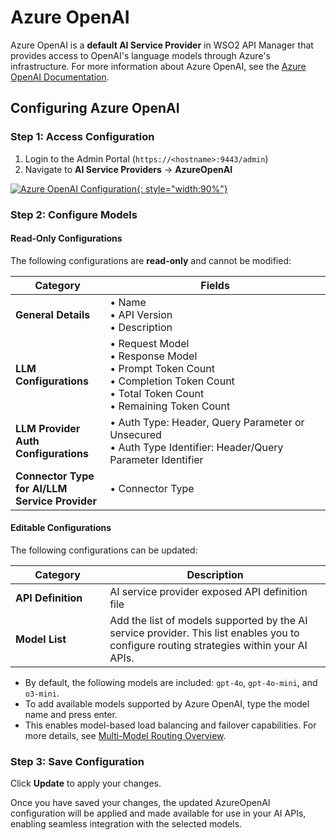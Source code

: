 # Azure OpenAI

Azure OpenAI is a **default AI Service Provider** in WSO2 API Manager that provides access to OpenAI's language models through Azure's infrastructure. For more information about Azure OpenAI, see the [Azure OpenAI Documentation](https://learn.microsoft.com/en-us/azure/ai-services/openai/).

## Configuring Azure OpenAI

### Step 1: Access Configuration

1. Login to the Admin Portal (`https://<hostname>:9443/admin`)
2. Navigate to **AI Service Providers** → **AzureOpenAI**

[![Azure OpenAI Configuration]({{base_path}}/assets/img/learn/ai-gateway/azure-openai-config.png){: style="width:90%"}]({{base_path}}/assets/img/learn/ai-gateway/azure-openai-config.png)

### Step 2: Configure Models

#### Read-Only Configurations

The following configurations are **read-only** and cannot be modified:

<table>
    <thead>
        <tr>
            <th style="width: 30%">Category</th>
            <th style="width: 70%">Fields</th>
        </tr>
    </thead>
    <tbody>
        <tr>
            <td><strong>General Details</strong></td>
            <td>
                • Name<br>
                • API Version<br>
                • Description
            </td>
        </tr>
        <tr>
            <td><strong>LLM Configurations</strong></td>
            <td>
                • Request Model<br>
                • Response Model<br>
                • Prompt Token Count<br>
                • Completion Token Count<br>
                • Total Token Count<br>
                • Remaining Token Count
            </td>
        </tr>
        <tr>
            <td><strong>LLM Provider Auth Configurations</strong></td>
            <td>
                • Auth Type: Header, Query Parameter or Unsecured<br>
                • Auth Type Identifier: Header/Query Parameter Identifier
            </td>
        </tr>
        <tr>
            <td><strong>Connector Type for AI/LLM Service Provider</strong></td>
            <td>
                • Connector Type
            </td>
        </tr>
    </tbody>
</table>

#### Editable Configurations

The following configurations can be updated:

<table>
    <thead>
        <tr>
            <th style="width: 30%">Category</th>
            <th style="width: 70%">Description</th>
        </tr>
    </thead>
    <tbody>
        <tr>
            <td><strong>API Definition</strong></td>
            <td>AI service provider exposed API definition file</td>
        </tr>
        <tr>
            <td><strong>Model List</strong></td>
            <td>Add the list of models supported by the AI service provider. This list enables you to configure routing strategies within your AI APIs.</td>
        </tr>
    </tbody>
</table>

- By default, the following models are included: `gpt-4o`, `gpt-4o-mini`, and `o3-mini`.
- To add available models supported by Azure OpenAI, type the model name and press enter. 
- This enables model-based load balancing and failover capabilities. For more details, see [Multi-Model Routing Overview]({{base_path}}/ai-gateway/multi-model-routing/overview/).

### Step 3: Save Configuration

Click **Update** to apply your changes.

Once you have saved your changes, the updated AzureOpenAI configuration will be applied and made available for use in your AI APIs, enabling seamless integration with the selected models.
